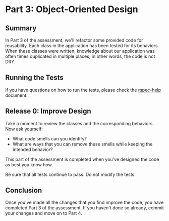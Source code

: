 # Part 3: Object-Oriented Design

## Summary

In Part 3 of the assessment, we'll refactor some provided code for reusability.
Each class in the application has been tested for its behaviors.  When these
classes were written, knowledge about our application was often times
duplicated in multiple places; in other words, the code is not DRY.

## Running the Tests

If you have questions on how to run the tests, please check the
[rspec-help](../rspec-help.md) document.

## Release 0: Improve Design

Take a moment to review the classes and the corresponding behaviors. Now ask yourself:

* What code smells can you identify?
* What are ways that you can remove these smells while keeping the intended behavior?

This part of the assessment is completed when you've designed the code as best you know how.

Be sure that all tests continue to pass.  Do not modify the tests.

## Conclusion

Once you've made all the changes that you find improve the code, you have
completed Part 3 of the assessment.  If you haven't done so already, commit
your changes and move on to Part 4.
